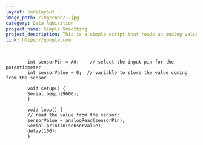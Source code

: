 ```yaml
---
layout: codelayout
image_path: /img/code/1.jpg
category: Data Aquisition
project_name: Simple Smoothing 
project_description: This is a simple script that reads an analog value from an input and prints it to the serial monitor. This is a great starting point for learning how to read analog values from a sensor.
link: https://google.com
---
```


<pre><code>
        int sensorPin = A0;    // select the input pin for the potentiometer
        int sensorValue = 0;  // variable to store the value coming from the sensor

        void setup() {
        Serial.begin(9600);
        }

        void loop() {
        // read the value from the sensor:
        sensorValue = analogRead(sensorPin);    
        Serial.println(sensorValue);   
        delay(100);                     
        }
</code></pre>